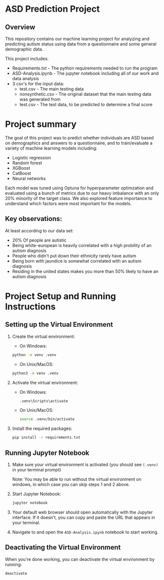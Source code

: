 # ASD Prediction Project
## Overview
This repository contains our machine learning project for analyzing and predicting autism status using data from a questionnaire and some general demographic data.

This project includes:
- Requirements.txt - The python requirements needed to run the program
- ASD-Analysis.ipynb - The jupyter notebook including all of our work and data analysis
- 3 csv's for the input data:
  - test.csv - The main testing data
  - nonsynthetic.csv - The original dataset that the main testing data was generated from
  - test.csv - The test data, to be predicted to determine a final score

# Project summary
The goal of this project was to predict whether individuals are ASD based on demographics and answers to a questionnaire, and to train/evaluate a variety of machine learning models including:
- Logistic regression
- Random forest
- XGBoost
- CatBoost
- Neural networks

Each model was tuned using Optuna for hyperparameter optimzation and evaluated using a bunch of metrics due to our heavy imbalance with an only 20% minority of the target class. We also explored feature importance to understand which factors were most important for the models.

## Key observations:
At least according to our data set:
- 20% Of people are autistic
- Being white-european is heavily correlated with a high probility of an autism diagnosis
- People who didn't put down their ethnicity rarely have autism
- Being born with jaundice is somewhat correlated with an autism diagnosis
- Residing in the united states makes you more than 50% likely to have an autism diagnosis

# Project Setup and Running Instructions

## Setting up the Virtual Environment

1. Create the virtual environment:
   - On Windows:
   ```bash
   python -m venv .venv
   ```
   - On Unix/MacOS:
   ```bash
   python3 -m venv .venv
   ```

2. Activate the virtual environment:
   - On Windows:
     ```bash
     .venv\Scripts\activate
     ```
   - On Unix/MacOS:
     ```bash
     source .venv/bin/activate
     ```

3. Install the required packages:
   ```bash
   pip install -r requirements.txt
   ```

## Running Jupyter Notebook

1. Make sure your virtual environment is activated (you should see `(.venv)` in your terminal prompt)
   
   Note: You may be able to run without the virtual environment on windows, in which case you can skip steps 1 and 2 above.

3. Start Jupyter Notebook:
   ```bash
   jupyter notebook
   ```

4. Your default web browser should open automatically with the Jupyter interface. If it doesn't, you can copy and paste the URL that appears in your terminal.

5. Navigate to and open the `ASD-Analysis.ipynb` notebook to start working.

## Deactivating the Virtual Environment

When you're done working, you can deactivate the virtual environment by running:
```bash
deactivate
``` 

